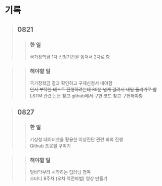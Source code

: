 # 기록

> ## 0821
>> ### 한 일
>> 국가장학금 1차 신청기간을 놓쳐서 2차로 함

>> ### 해야할 일
>> 국가장학금 결과 확인하고 구제신청서 내야함   
>> ~~인서 부탁한 테스트 진행하려는데 30분 넘게 걸려서 내일 돌리기로 함~~   
>> ~~LSTM 관련 논문 찾고 github에서 구현 코드 찾고 구현해야함~~

> ## 0827
>> ### 한 일
>> 기상청 데이터셋을 활용한 이상진단 관련 회의 진행   
>> Github 프로필 꾸미기

>> ### 해야할 일
>> 밑바닥부터 시작하는 딥러닝 정독   
>> 스터디 8주차 (오차 역전파법) 영상 만들기
